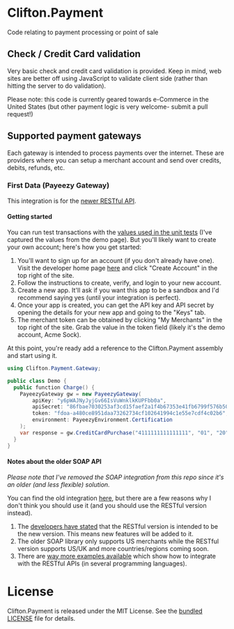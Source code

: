 # Clifton.Payment
Code relating to payment processing or point of sale

## Check / Credit Card validation
Very basic check and credit card validation is provided. Keep in mind, web sites are better off using JavaScript to validate client side (rather than hitting the server to do validation).

Please note: this code is currently geared towards e-Commerce in the United States (but other payment logic is very welcome- submit a pull request!)

## Supported payment gateways

Each gateway is intended to process payments over the internet. These are providers where you can setup a merchant account and send over credits, debits, refunds, etc.

### First Data (Payeezy Gateway)
This integration is for the [newer RESTful API](https://developer.payeezy.com/docs-sandbox).

#### Getting started

You can run test transactions with the [values used in the unit tests](https://github.com/clifton-io/Clifton.Payment/blob/02c1b4c18ea90cffb03d37e4df4dacdb6c55e62e/Clifton.Payment.Tests/Gateway/PayeezyGatewayTests.cs#L17) (I've captured the values from the demo page). But you'll likely want to create your own account; here's how you get started:

1. You'll want to sign up for an account (if you don't already have one). Visit the developer home page [here](https://developer.payeezy.com/) and click "Create Account" in the top right of the site.
2. Follow the instructions to create, verify, and login to your new account.
3. Create a new app. It'll ask if you want this app to be a sandbox and I'd recommend saying yes (until your integration is perfect).
4. Once your app is created, you can get the API key and API secret by opening the details for your new app and going to the "Keys" tab.
5. The merchant token can be obtained by clicking "My Merchants" in the top right of the site. Grab the value in the token field (likely it's the demo account, Acme Sock).

At this point, you're ready add a reference to the Clifton.Payment assembly and start using it.

```csharp
using Clifton.Payment.Gateway;

public class Demo {
  public function Charge() {
    PayeezyGateway gw = new PayeezyGateway(
        apiKey: "y6pWAJNyJyjGv66IsVuWnklkKUPFbb0a",
        apiSecret: "86fbae7030253af3cd15faef2a1f4b67353e41fb6799f576b5093ae52901e6f7",
        token: "fdoa-a480ce8951daa73262734cf102641994c1e55e7cdf4c02b6",
        environment: PayeezyEnvironment.Certification
    );
    var response = gw.CreditCardPurchase("4111111111111111", "01", "20", ...);
  }
}

```

#### Notes about the older SOAP API
*Please note that I've removed the SOAP integration from this repo since it's an older (and less flexible) solution.*

You can find the old integration [here](https://github.com/clifton-io/Clifton.Payment/blob/6ef2733171e9ce54281de5f5e9c4e32a003a6ef2/Clifton.Payment/Gateway/PayeezyGateway.cs), but there are a few reasons why I don't think you should use it (and you should use the RESTful version instead).

1. The [developers have stated](https://developer.payeezy.com/content/preferred-integration-first-data) that the RESTful version is intended to be the new version. This means new features will be added to it.
2. The older SOAP library only supports US merchants while the RESTful version supports US/UK and more countries/regions coming soon.
3. There are [way more examples available](https://github.com/payeezy/payeezy_direct_API) which show how to integrate with the RESTful APIs (in several programming languages).

# License
Clifton.Payment is released under the MIT License. See the [bundled LICENSE](https://github.com/clifton-io/Clifton.Payment/blob/master/LICENSE) file for details.